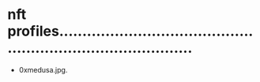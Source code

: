 # nft profiles..................................................................................
- 0xmedusa.jpg.
